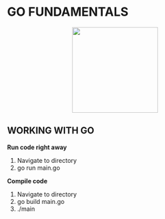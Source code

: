 # GO FUNDAMENTALS
<p align="center">
<img src="https://mshaeri.com/blog/wp-content/uploads/2022/04/gologin.png"  height="200" >
</p>


## WORKING WITH GO

**Run code right away**
<ol>
  <li>Navigate to directory</li>
  <li>go run main.go</li>
</ol>

**Compile code**
<ol>
  <li>Navigate to directory</li>
  <li>go build main.go</li>
  <li>./main</li>
</ol>